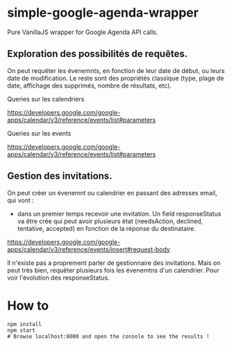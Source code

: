 # simple-google-agenda-wrapper

Pure VanillaJS wrapper for Google Agenda API calls.



## Exploration des possibilités de requêtes.

On peut requêter les évenemnts, en fonction de leur date de début, ou leurs date de
modification.
Le reste sont des propriétés classique (type, plage de date, affichage des supprimés, nombre de résultats, etc).

Queries sur les calendriers

https://developers.google.com/google-apps/calendar/v3/reference/events/list#parameters

Queries sur les events

https://developers.google.com/google-apps/calendar/v3/reference/events/list#parameters


## Gestion des invitations.



On peut créer un évenemnt ou calendrier en passant des adresses email, qui vont :
- dans un premier temps recevoir une invitation.
Un field responseStatus va être crée qui peut avoir plusieurs état (needsAction, declined, tentative, accepted) en fonction
de la réponse du destinataire.

https://developers.google.com/google-apps/calendar/v3/reference/events/insert#request-body

Il n'existe pas a proprement parler de gestionnaire des invitations.
Mais on peut très bien, requêter plusieurs fois les évenemtns d'un calendrier.
Pour voir l'évolution des responseStatus.


# How to

```
npm install
npm start
# Browse localhost:8080 and open the console to see the results !
```
